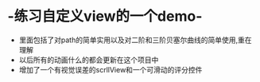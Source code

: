 # -练习自定义view的一个demo-
* 里面包括了对path的简单实用以及对二阶和三阶贝塞尔曲线的简单使用,重在理解
* 以后所有的动画什么的都会更新在这个项目中
* 增加了一个有视觉误差的scrllView和一个可滑动的评分控件